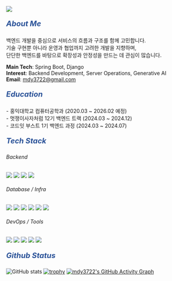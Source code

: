 <!-- 헤더 -->
<img src="https://capsule-render.vercel.app/api?type=waving&color=0:1e3c72,50:2a5298,100:0f2027&height=220&section=header&text=System.out.println(%22Hello,%20co-deok!%22);&fontSize=24&fontColor=ffffff&animation=twinkling"/>

##### <span style="color:#2A5298; font-size:20px; font-weight:bold">About Me</span>
백엔드 개발을 중심으로 서비스의 흐름과 구조를 함께 고민합니다.  
기술 구현뿐 아니라 운영과 협업까지 고려한 개발을 지향하며,  
단단한 백엔드를 바탕으로 확장성과 안정성을 만드는 데 관심이 많습니다.

**Main Tech**: Spring Boot, Django  
**Interest**: Backend Development, Server Operations, Generative AI  
**Email**: mdy3722@gmail.com 

##### <span style="color:#2A5298; font-size:20px; font-weight:bold">Education</span> 
\- 홍익대학교 컴퓨터공학과 (2020.03 ~ 2026.02 예정)  
\- 멋쟁이사자처럼 12기 백엔드 트랙 (2024.03 ~ 2024.12)  
\- 코드잇 부스트 1기 백엔드 과정 (2024.03 ~ 2024.07)

##### <span style="color:#2A5298; font-size:20px; font-weight:bold">Tech Stack</span>
###### Backend
<img src="https://img.shields.io/badge/Java-007396?style=flat-square&logo=java&logoColor=white"/> <img src="https://img.shields.io/badge/SpringBoot-6DB33F?style=flat-square&logo=springboot&logoColor=white"/> <img src="https://img.shields.io/badge/Python-3776AB?style=flat-square&logo=python&logoColor=white"/> <img src="https://img.shields.io/badge/Django-092E20?style=flat-square&logo=django&logoColor=white"/>
###### Database / Infra
<img src="https://img.shields.io/badge/PostgreSQL-4169E1?style=flat-square&logo=postgresql&logoColor=white"/> <img src="https://img.shields.io/badge/MySQL-4479A1?style=flat-square&logo=mysql&logoColor=white"/> <img src="https://img.shields.io/badge/Redis-DC382D?style=flat-square&logo=redis&logoColor=white"/> <img src="https://img.shields.io/badge/AWS EC2-FF9900?style=flat-square&logo=amazonec2&logoColor=white"/> <img src="https://img.shields.io/badge/AWS S3-569A31?style=flat-square&logo=amazons3&logoColor=white"/> <img src="https://img.shields.io/badge/AWS RDS-527FFF?style=flat-square&logo=amazonrds&logoColor=white"/>
###### DevOps / Tools
<img src="https://img.shields.io/badge/Docker-2496ED?style=flat-square&logo=docker&logoColor=white"/> <img src="https://img.shields.io/badge/Nginx-009639?style=flat-square&logo=nginx&logoColor=white"/> <img src="https://img.shields.io/badge/GitHub Actions-2088FF?style=flat-square&logo=githubactions&logoColor=white"/> <img src="https://img.shields.io/badge/Postman-FF6C37?style=flat-square&logo=postman&logoColor=white"/> <img src="https://img.shields.io/badge/Notion-000000?style=flat-square&logo=notion&logoColor=white"/>

##### <span style="color:#2A5298; font-size:20px; font-weight:bold">Github Status</span>
![GitHub stats](https://github-readme-stats.vercel.app/api?username=mdy3722&show_icons=true&theme=blueberry)
[![trophy](https://github-profile-trophy.vercel.app/?username=mdy3722&theme=flat&column=4&margin-w=10&margin-h=10&no-bg=true&title=Commit,PR,Issue,Repositories)](https://github.com/mdy3722)
[![mdy3722's GitHub Activity Graph](https://github-readme-activity-graph.vercel.app/graph?username=mdy3722&theme=github-compact&hide_border=true)](https://github.com/mdy3722)





